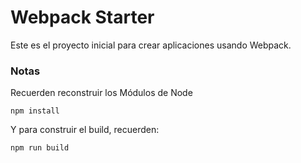 # Webpack Starter

Este es el proyecto inicial para crear aplicaciones usando Webpack.

### Notas
Recuerden reconstruir los Módulos de Node
```
npm install
```

Y para construir el build, recuerden:
```
npm run build
```